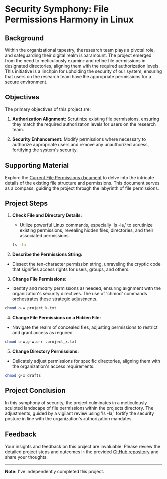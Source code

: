 # Security Symphony: File Permissions Harmony in Linux

## Background

Within the organizational tapestry, the research team plays a pivotal role, and safeguarding their digital realm is paramount. The project emerged from the need to meticulously examine and refine file permissions in designated directories, aligning them with the required authorization levels. This initiative is a linchpin for upholding the security of our system, ensuring that users on the research team have the appropriate permissions for a secure environment.

## Objectives

The primary objectives of this project are:

1. **Authorization Alignment:** Scrutinize existing file permissions, ensuring they match the required authorization levels for users on the research team.
   
2. **Security Enhancement:** Modify permissions where necessary to authorize appropriate users and remove any unauthorized access, fortifying the system's security.

## Supporting Material

Explore the [Current File Permissions document](https://github.com/JustinAntunes-Cardoso/Linux-Permissions/blob/main/Current-file-permissions.docx) to delve into the intricate details of the existing file structure and permissions. This document serves as a compass, guiding the project through the labyrinth of file permissions.

## Project Steps

1. **Check File and Directory Details:**
   - Utilize powerful Linux commands, especially 'ls -la,' to scrutinize existing permissions, revealing hidden files, directories, and their associated permissions.

   ```bash
   ls -la
   ```
2. **Describe the Permissions String:**
  - Dissect the ten-character permission string, unraveling the cryptic code that signifies access rights for users, groups, and others.

3. **Change File Permissions:**
  - Identify and modify permissions as needed, ensuring alignment with the organization's security directives. The use of 'chmod' commands orchestrates these strategic adjustments.
```bash
chmod o-w project_k.txt
```
4. **Change File Permissions on a Hidden File:**
  - Navigate the realm of concealed files, adjusting permissions to restrict and grant access as required.
```bash
chmod u-w,g-w,o-r .project_x.txt
```
5. **Change Directory Permissions:**
  - Delicately adjust permissions for specific directories, aligning them with the organization's access requirements.
```bash
chmod g-x drafts
```

## Project Conclusion
In this symphony of security, the project culminates in a meticulously sculpted landscape of file permissions within the projects directory. The adjustments, guided by a vigilant review using 'ls -la,' fortify the security posture in line with the organization's authorization mandates.

## Feedback
Your insights and feedback on this project are invaluable. Please review the detailed project steps and outcomes in the provided [GitHub repository](https://github.com/JustinAntunes-Cardoso/Linux-Permissions) and share your thoughts.

---

**Note:** I've independently completed this project.
